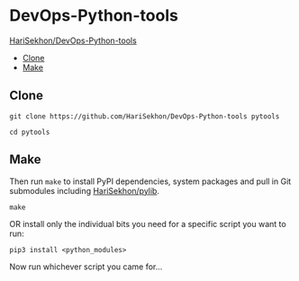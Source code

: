 # DevOps-Python-tools

[HariSekhon/DevOps-Python-tools](https://github.com/HariSekhon/DevOps-Python-tools)

<!-- INDEX_START -->
- [Clone](#clone)
- [Make](#make)
<!-- INDEX_END -->

## Clone

```shell
git clone https://github.com/HariSekhon/DevOps-Python-tools pytools

cd pytools
```

## Make

Then run `make` to install PyPI dependencies, system packages and pull in Git submodules including [HariSekhon/pylib](https://github.com/HariSekhon/pylib).

```shell
make
```

OR install only the individual bits you need for a specific script you want to run:

```shell
pip3 install <python_modules>
```

Now run whichever script you came for...
